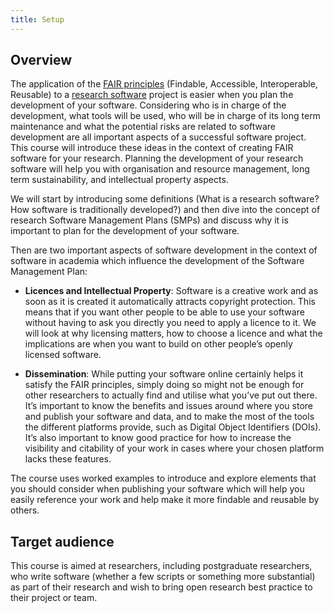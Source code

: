 ```yaml
---
title: Setup
---
```



## Overview

The application of the [FAIR principles][fair] (Findable, Accessible, Interoperable, Reusable) to a [research
software][fair4rs] project is easier when you plan the development of your software. Considering who is in charge of the
development, what tools will be used, who will be in charge of its long term maintenance and what the potential risks
are related to software development are all important aspects of a successful software project. This course will
introduce these ideas in the context of creating FAIR software for your research. Planning the development of your
research software will help you with organisation and resource management, long term sustainability, and intellectual
property aspects.

We will start by introducing some definitions (What is a research software? How software is traditionally developed?)
and then dive into the concept of research Software Management Plans (SMPs) and discuss why it is important to plan for
the development of your software.

Then are two important aspects of software development in the context of software in academia which influence the
development of the Software Management Plan:

- **Licences and Intellectual Property**: Software is a creative work and as soon as it is created it automatically
  attracts copyright protection. This means that if you want other people to be able to use your software without having
  to ask you directly you need to apply a licence to it. We will look at why licensing matters, how to choose a licence
  and what the implications are when you want to build on other people’s openly licensed software.

- **Dissemination**: While putting your software online certainly helps it satisfy the FAIR principles, simply doing so
  might not be enough for other researchers to actually find and utilise what you’ve put out there. It’s important to
  know the benefits and issues around where you store and publish your software and data, and to make the most of the
  tools the different platforms provide, such as Digital Object Identifiers (DOIs). It’s also important to know good
  practice for how to increase the visibility and citability of your work in cases where your chosen platform lacks
  these features.

The course uses worked examples to introduce and explore elements that you should consider when publishing your
software which will help you easily reference your work and help make it more findable and reusable by others.

## Target audience

This course is aimed at researchers, including postgraduate researchers, who write software (whether a few scripts or
something more substantial) as part of their research and wish to bring open research best practice to their project or
team.

[fair]: https://www.nature.com/articles/sdata201618
[fair4rs]: https://www.nature.com/articles/s41597-022-01710-x
